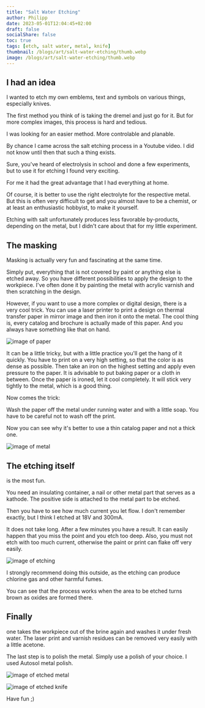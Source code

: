 ```yaml
---
title: "Salt Water Etching"
author: Philipp
date: 2023-05-01T12:04:45+02:00
draft: false
socialShare: false
toc: true
tags: [etch, salt water, metal, knife]
thumbnail: /blogs/art/salt-water-etching/thumb.webp
image: /blogs/art/salt-water-etching/thumb.webp
---
```


## I had an idea

I wanted to etch my own emblems, text and symbols on various things, especially knives.

The first method you think of is taking the dremel and just go for it.
But for more complex images, this process is hard and tedious.

I was looking for an easier method. More controlable and planable.

By chance I came across the salt etching process in a Youtube video. I did not know until then that such a thing exists.

Sure, you've heard of electrolysis in school and done a few experiments, but to use it for etching I found very exciting.

For me it had the great advantage that I had everything at home.

Of course, it is better to use the right electrolyte for the respective metal. But this is often very difficult to get and you almost have to be a chemist, or at least an enthusiastic hobbyist, to make it yourself.

Etching with salt unfortunately produces less favorable by-products, depending on the metal, but I didn't care about that for my little experiment.

## The masking

Masking is actually very fun and fascinating at the same time.

Simply put, everything that is not covered by paint or anything else is etched away.
So you have different possibilities to apply the design to the workpiece. 
I've often done it by painting the metal with acrylic varnish and then scratching in the design.

However, if you want to use a more complex or digital design, there is a very cool trick.
You can use a laser printer to print a design on thermal transfer paper in mirror image and then iron it onto the metal.
The cool thing is, every catalog and brochure is actually made of this paper. And you always have something like that on hand.

![image of paper](/blogs/art/salt-water-etching/print-on-paper.webp)

It can be a little tricky, but with a little practice you'll get the hang of it quickly.
You have to print on a very high setting, so that the color is as dense as possible.
Then take an iron on the highest setting and apply even pressure to the paper. It is advisable to put baking paper or a cloth in between.
Once the paper is ironed, let it cool completely. It will stick very tightly to the metal, which is a good thing.

Now comes the trick:

Wash the paper off the metal under running water and with a little soap. You have to be careful not to wash off the print.

Now you can see why it's better to use a thin catalog paper and not a thick one.

![image of metal](/blogs/art/salt-water-etching/print-on-metal.webp)

## The etching itself

is the most fun.

You need an insulating container, a nail or other metal part that serves as a kathode. The positive side is attached to the metal part to be etched.

Then you have to see how much current you let flow. I don't remember exactly, but I think I etched at 18V and 300mA.

It does not take long. After a few minutes you have a result. It can easily happen that you miss the point and you etch too deep.
Also, you must not etch with too much current, otherwise the paint or print can flake off very easily.

![image of etching](/blogs/art/salt-water-etching/etching.webp)

I strongly recommend doing this outside, as the etching can produce chlorine gas and other harmful fumes.

You can see that the process works when the area to be etched turns brown as oxides are formed there.

## Finally

one takes the workpiece out of the brine again and washes it under fresh water.
The laser print and varnish residues can be removed very easily with a little acetone.

The last step is to polish the metal. Simply use a polish of your choice.
I used Autosol metal polish. 

![image of etched metal](/blogs/art/salt-water-etching/finished-etch.webp)


![image of etched knife](/blogs/art/salt-water-etching/knife.webp)

Have fun ;)
